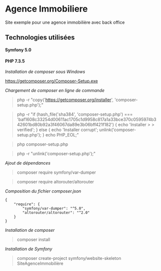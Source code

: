 # Agence Immobiliere

Site exemple pour une agence immobilière avec back office

## Technologies utilisées

#### Symfony 5.0
#### PHP 7.3.5

_Installation de composer sous Windows_

https://getcomposer.org/Composer-Setup.exe

_Chargement de composer en ligne de commande_

> php -r "copy('https://getcomposer.org/installer', 'composer-setup.php');"

> php -r "if (hash_file('sha384', 'composer-setup.php') === 'baf1608c33254d00611ac1705c1d9958c817a1a33bce370c0595974b342601bd80b92a3f46067da89e3b06bff421f182') { echo 'Installer > > verified'; } else { echo 'Installer corrupt'; unlink('composer-setup.php'); } echo PHP_EOL;"

> php composer-setup.php

> php -r "unlink('composer-setup.php');"

_Ajout de dépendances_

> composer require symfony/var-dumper

> composer require altorouter/altorouter



_Composition du fichier composer.json_

```
{
    "require": {
        "symfony/var-dumper": "^5.0",
        "altorouter/altorouter": "^2.0"
    }
}

```

_Installation de composer_

> composer install

_Installation de Symfony_

> composer create-project symfony/website-skeleton SiteAgenceImmobilière

